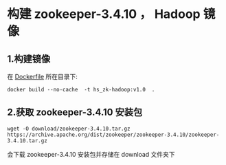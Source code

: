 ﻿# 构建 zookeeper-3.4.10 ， Hadoop 镜像

## 1.构建镜像
在 [Dockerfile](./Dockerfile) 所在目录下:  
```
docker build --no-cache  -t hs_zk-hadoop:v1.0  .
```

## 2.获取 zookeeper-3.4.10 安装包    
```
wget -O download/zookeeper-3.4.10.tar.gz https://archive.apache.org/dist/zookeeper/zookeeper-3.4.10/zookeeper-3.4.10.tar.gz
```   
会下载 zookeeper-3.4.10 安装包并存储在 download 文件夹下  






